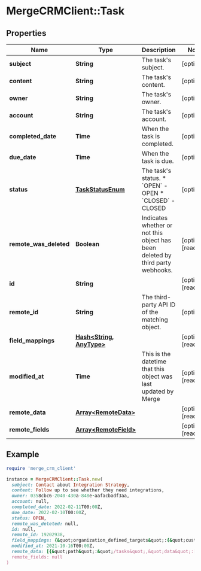 # MergeCRMClient::Task

## Properties

| Name | Type | Description | Notes |
| ---- | ---- | ----------- | ----- |
| **subject** | **String** | The task&#39;s subject. | [optional] |
| **content** | **String** | The task&#39;s content. | [optional] |
| **owner** | **String** | The task&#39;s owner. | [optional] |
| **account** | **String** | The task&#39;s account. | [optional] |
| **completed_date** | **Time** | When the task is completed. | [optional] |
| **due_date** | **Time** | When the task is due. | [optional] |
| **status** | [**TaskStatusEnum**](TaskStatusEnum.md) | The task&#39;s status.  * &#x60;OPEN&#x60; - OPEN * &#x60;CLOSED&#x60; - CLOSED | [optional] |
| **remote_was_deleted** | **Boolean** | Indicates whether or not this object has been deleted by third party webhooks. | [optional][readonly] |
| **id** | **String** |  | [optional][readonly] |
| **remote_id** | **String** | The third-party API ID of the matching object. | [optional] |
| **field_mappings** | [**Hash&lt;String, AnyType&gt;**](AnyType.md) |  | [optional][readonly] |
| **modified_at** | **Time** | This is the datetime that this object was last updated by Merge | [optional][readonly] |
| **remote_data** | [**Array&lt;RemoteData&gt;**](RemoteData.md) |  | [optional][readonly] |
| **remote_fields** | [**Array&lt;RemoteField&gt;**](RemoteField.md) |  | [optional][readonly] |

## Example

```ruby
require 'merge_crm_client'

instance = MergeCRMClient::Task.new(
  subject: Contact about Integration Strategy,
  content: Follow up to see whether they need integrations,
  owner: 0358cbc6-2040-430a-848e-aafacbadf3aa,
  account: null,
  completed_date: 2022-02-11T00:00Z,
  due_date: 2022-02-10T00:00Z,
  status: OPEN,
  remote_was_deleted: null,
  id: null,
  remote_id: 19202938,
  field_mappings: {&quot;organization_defined_targets&quot;:{&quot;custom_key&quot;:&quot;custom_value&quot;},&quot;linked_account_defined_targets&quot;:{&quot;custom_key&quot;:&quot;custom_value&quot;}},
  modified_at: 2021-10-16T00:00Z,
  remote_data: [{&quot;path&quot;:&quot;/tasks&quot;,&quot;data&quot;:[&quot;Varies by platform&quot;]}],
  remote_fields: null
)
```

